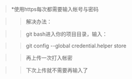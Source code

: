 >*使用https每次都需要输入帐号与密码

>>解决办法：

>>git bash进入你的项目目录，输入：

>>git config --global credential.helper store

>>再上传一次打入帐密

>>下次上传就不需要再输入了
